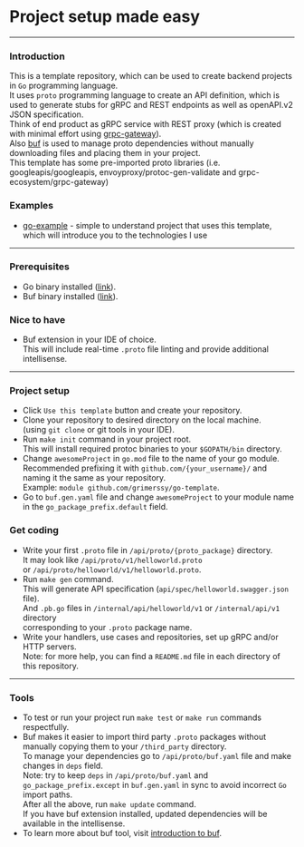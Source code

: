 # Project setup made easy

---

### Introduction

This is a template repository, which can be used to create backend projects in `Go` programming language. <br>
It uses `proto` programming language to create an API definition, which is used to generate stubs for gRPC and REST endpoints as well as openAPI.v2 JSON specification. <br>
Think of end product as gRPC service with REST proxy (which is created with minimal effort using [grpc-gateway](https://github.com/grpc-ecosystem/grpc-gateway)). <br>
Also [buf](https://docs.buf.build) is used to manage proto dependencies without manually downloading files and placing them in your project. <br>
This template has some pre-imported proto libraries (i.e. googleapis/googleapis, envoyproxy/protoc-gen-validate and grpc-ecosystem/grpc-gateway)

### Examples

- [go-example](https://github.com/grimerssy/go-example) - simple to 
  understand project that uses this template, which will introduce you to 
  the technologies I use

---

### Prerequisites

* Go binary installed ([link](https://go.dev/dl/)).
* Buf binary installed ([link](https://docs.buf.build/installation)).

### Nice to have

* Buf extension in your IDE of choice.<br>
  This will include real-time `.proto` file linting and provide additional intellisense.

---

### Project setup

* Click `Use this template` button and create your repository.
* Clone your repository to desired directory on the local machine.<br>
  (using `git clone` or git tools in your IDE).
* Run `make init` command in your project root.<br>
  This will install required protoc binaries to your `$GOPATH/bin` directory.
* Change `awesomeProject` in `go.mod` file to the name of your go module.<br>
  Recommended prefixing it with `github.com/{your_username}/` and naming it the same as your repository.<br>
  Example: `module github.com/grimerssy/go-template`.
* Go to `buf.gen.yaml` file and change `awesomeProject` to your module name in the `go_package_prefix.default` field.

### Get coding

* Write your first `.proto` file in `/api/proto/{proto_package}` directory.<br>
  It may look like `/api/proto/v1/helloworld.proto`<br>
  or `/api/proto/helloworld/v1/helloworld.proto`.
* Run `make gen` command.<br>
  This will generate API specification (`api/spec/helloworld.swagger.json` file).<br>
  And `.pb.go` files in `/internal/api/helloworld/v1` or `/internal/api/v1` directory<br>
  corresponding to your `.proto` package name.
* Write your handlers, use cases and repositories, set up gRPC and/or HTTP servers.<br>
  Note: for more help, you can find a `README.md` file in each directory of this repository. 

---

### Tools

* To test or run your project run `make test` or `make run` commands respectfully.
* Buf makes it easier to import third party `.proto` packages without manually copying them to your `/third_party` directory.<br>
  To manage your dependencies go to `/api/proto/buf.yaml` file and make changes in `deps` field.<br>
  Note: try to keep `deps` in `/api/proto/buf.yaml` and `go_package_prefix.except` in `buf.gen.yaml` in sync to avoid incorrect `Go` import paths.<br>
  After all the above, run `make update` command.<br>
  If you have buf extension installed, updated dependencies will be available in the intellisense.
* To learn more about buf tool, visit [introduction to buf](https://docs.buf.build/introduction).
